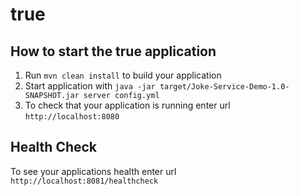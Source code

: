 # true

How to start the true application
---

1. Run `mvn clean install` to build your application
1. Start application with `java -jar target/Joke-Service-Demo-1.0-SNAPSHOT.jar server config.yml`
1. To check that your application is running enter url `http://localhost:8080`

Health Check
---

To see your applications health enter url `http://localhost:8081/healthcheck`
